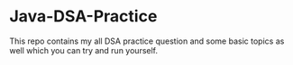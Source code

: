 # Java-DSA-Practice
This repo contains my all DSA practice question and some basic topics as well which you can try and run yourself.
